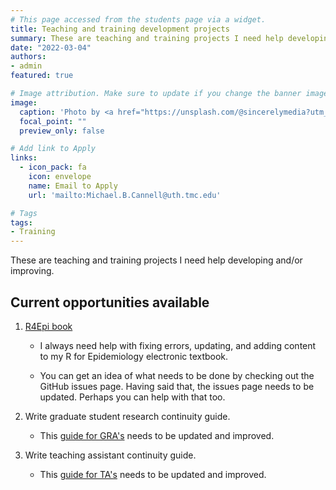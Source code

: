 ```yaml
---
# This page accessed from the students page via a widget.
title: Teaching and training development projects
summary: These are teaching and training projects I need help developing and/or improving.
date: "2022-03-04"
authors:
- admin
featured: true

# Image attribution. Make sure to update if you change the banner image.
image:
  caption: 'Photo by <a href="https://unsplash.com/@sincerelymedia?utm_source=unsplash&utm_medium=referral&utm_content=creditCopyText">Sincerely Media</a> on <a href="https://unsplash.com/s/photos/training?utm_source=unsplash&utm_medium=referral&utm_content=creditCopyText">Unsplash</a>'
  focal_point: ""
  preview_only: false

# Add link to Apply
links:
  - icon_pack: fa
    icon: envelope
    name: Email to Apply
    url: 'mailto:Michael.B.Cannell@uth.tmc.edu'

# Tags
tags:
- Training
---
```


These are teaching and training projects I need help developing and/or improving.

## Current opportunities available

1. [R4Epi book](https://www.r4epi.com/)

    - I always need help with fixing errors, updating, and adding content to my R for Epidemiology electronic textbook.

    - You can get an idea of what needs to be done by checking out the GitHub issues page.  Having said that, the issues page needs to be updated. Perhaps you can help with that too. 

2. Write graduate student research continuity guide.

     - This [guide for GRA's](https://docs.google.com/document/d/1j9UJ1H_uR1q3Iyyp2aC68rg0AaTbZPOtdKVzWi44L7k/edit#heading=h.b8vrkhisf0r1) needs to be updated and improved.

3. Write teaching assistant continuity guide.

    - This [guide for TA's](https://docs.google.com/document/d/1j9UJ1H_uR1q3Iyyp2aC68rg0AaTbZPOtdKVzWi44L7k/edit#heading=h.at9zn2hvxjd5) needs to be updated and improved.
